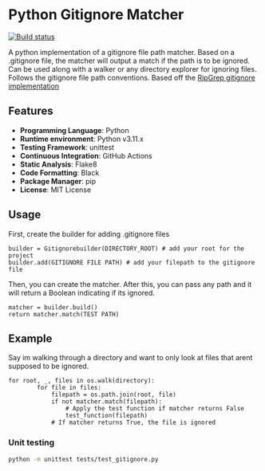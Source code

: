 Python Gitignore Matcher
======
[![Build status](https://github.com/thehanimo/py-gitignore/workflows/ci/badge.svg)](https://github.com/thehanimo/py-gitignore/actions)

A python implementation of a gitignore file path matcher. Based on a .gitignore file, the matcher will output a match if the path is to be ignored. Can be used along with a walker or any directory explorer for ignoring files. Follows the gitignore file path conventions. Based off the [RipGrep gitignore implementation](https://github.com/BurntSushi/ripgrep/tree/master/crates/ignore)

## Features

- **Programming Language**: Python
- **Runtime environment**: Python v3.11.x
- **Testing Framework**: unittest
- **Continuous Integration**: GitHub Actions
- **Static Analysis**: Flake8
- **Code Formatting**: Black
- **Package Manager**: pip
- **License**: MIT License

## Usage

First, create the builder for adding .gitignore files

~~~
builder = Gitignorebuilder(DIRECTORY_ROOT) # add your root for the project
builder.add(GITIGNORE FILE PATH) # add your filepath to the gitignore file
~~~

Then, you can create the matcher. After this, you can pass any path and it will return a Boolean indicating if its ignored.

~~~
matcher = builder.build()
return matcher.match(TEST PATH)
~~~

## Example

Say im walking through a directory and want to only look at files that arent supposed to be ignored.

~~~
for root, _, files in os.walk(directory):     
        for file in files:
            filepath = os.path.join(root, file)
            if not matcher.match(filepath):
                # Apply the test function if matcher returns False
                test_function(filepath)
            # If matcher returns True, the file is ignored
~~~

### Unit testing
```sh
python -m unittest tests/test_gitignore.py
```



